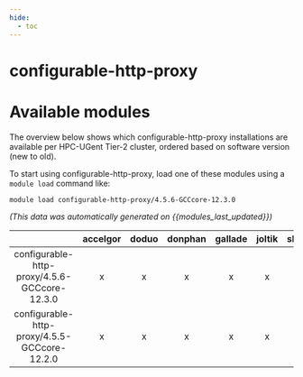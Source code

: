 ```yaml
---
hide:
  - toc
---
```


configurable-http-proxy
=======================

# Available modules


The overview below shows which configurable-http-proxy installations are available per HPC-UGent Tier-2 cluster, ordered based on software version (new to old).

To start using configurable-http-proxy, load one of these modules using a `module load` command like:

```shell
module load configurable-http-proxy/4.5.6-GCCcore-12.3.0
```

*(This data was automatically generated on {{modules_last_updated}})*  

| |accelgor|doduo|donphan|gallade|joltik|shinx|skitty|
| :---: | :---: | :---: | :---: | :---: | :---: | :---: | :---: |
|configurable-http-proxy/4.5.6-GCCcore-12.3.0|x|x|x|x|x|x|x|
|configurable-http-proxy/4.5.5-GCCcore-12.2.0|x|x|x|x|x|-|x|
